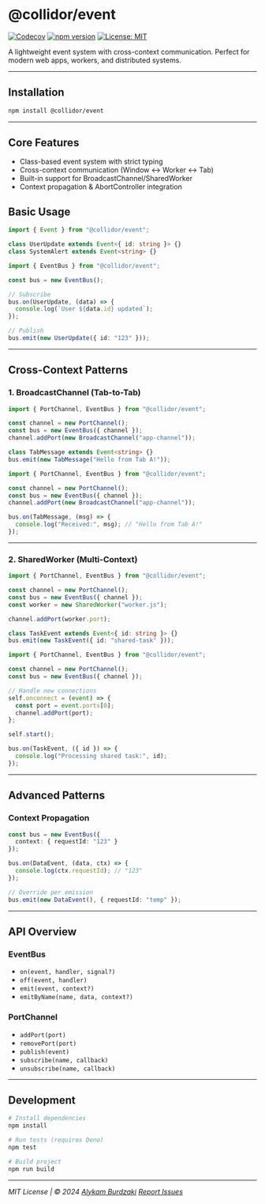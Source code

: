 # @collidor/event

[![Codecov](https://codecov.io/gh/collidor/event/branch/main/graph/badge.svg)](https://codecov.io/gh/collidor/event)
[![npm version](https://img.shields.io/npm/v/@collidor/event)](https://www.npmjs.com/package/@collidor/event)
[![License: MIT](https://img.shields.io/badge/License-MIT-yellow.svg)](https://opensource.org/licenses/MIT)

A lightweight event system with cross-context communication. Perfect for modern web apps, workers, and distributed systems.

---

## Installation

```bash
npm install @collidor/event
```

---

## Core Features

- Class-based event system with strict typing
- Cross-context communication (Window ↔ Worker ↔ Tab)
- Built-in support for BroadcastChannel/SharedWorker
- Context propagation & AbortController integration

## Basic Usage

```ts [Event Definition]
import { Event } from "@collidor/event";

class UserUpdate extends Event<{ id: string }> {}
class SystemAlert extends Event<string> {}
```

```ts [Event Bus]
import { EventBus } from "@collidor/event";

const bus = new EventBus();

// Subscribe
bus.on(UserUpdate, (data) => {
  console.log(`User ${data.id} updated`);
});

// Publish
bus.emit(new UserUpdate({ id: "123" }));
```

---

## Cross-Context Patterns

### 1. BroadcastChannel (Tab-to-Tab)

```ts [Tab A]
import { PortChannel, EventBus } from "@collidor/event";

const channel = new PortChannel();
const bus = new EventBus({ channel });
channel.addPort(new BroadcastChannel("app-channel"));

class TabMessage extends Event<string> {}
bus.emit(new TabMessage("Hello from Tab A!"));
```

```ts
import { PortChannel, EventBus } from "@collidor/event";

const channel = new PortChannel();
const bus = new EventBus({ channel });
channel.addPort(new BroadcastChannel("app-channel"));

bus.on(TabMessage, (msg) => {
  console.log("Received:", msg); // "Hello from Tab A!"
});
```

---

### 2. SharedWorker (Multi-Context)

```ts
import { PortChannel, EventBus } from "@collidor/event";

const channel = new PortChannel();
const bus = new EventBus({ channel });
const worker = new SharedWorker("worker.js");

channel.addPort(worker.port);

class TaskEvent extends Event<{ id: string }> {}
bus.emit(new TaskEvent({ id: "shared-task" }));
```

```ts
import { PortChannel, EventBus } from "@collidor/event";

const channel = new PortChannel();
const bus = new EventBus({ channel });

// Handle new connections
self.onconnect = (event) => {
  const port = event.ports[0];
  channel.addPort(port);
};

self.start();

bus.on(TaskEvent, ({ id }) => {
  console.log("Processing shared task:", id);
});
```

---

## Advanced Patterns

### Context Propagation
```ts
const bus = new EventBus({
  context: { requestId: "123" }
});

bus.on(DataEvent, (data, ctx) => {
  console.log(ctx.requestId); // "123"
});

// Override per emission
bus.emit(new DataEvent(), { requestId: "temp" });
```

---

## API Overview

### EventBus
- `on(event, handler, signal?)`
- `off(event, handler)`
- `emit(event, context?)`
- `emitByName(name, data, context?)`

### PortChannel
- `addPort(port)`
- `removePort(port)`
- `publish(event)`
- `subscribe(name, callback)`
- `unsubscribe(name, callback)`

---

## Development

```bash [Commands]
# Install dependencies
npm install

# Run tests (requires Deno)
npm test

# Build project
npm run build
```

---

*MIT License | © 2024 [Alykam Burdzaki](https://alykam.com)*
*[Report Issues](https://github.com/collidor/event/issues)*